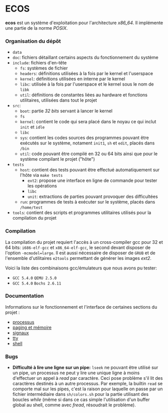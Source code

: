 # ECOS

__ecos__ est un système d'exploitation pour l'architecture *x86_64*.
Il implémente une partie de la norme *POSIX*.

### Organisation du dépôt

 - `data`
 - `doc`: fichiers détaillant certains aspects du fonctionnement
   du système
 - `include`: fichiers d'en-tête
   - `fs`: systèmes de fichier
   - `headers`: définitions utilisées à la fois par le kernel et l'userspace
   - `kernel`: définitions utilisées en interne par le kernel
   - `libc`: utilisée à la fois par l'userspace et le kernel sous le nom de
     `libk`
   - `util`: définitions de constantes liées au hardware et fonctions utilitaires,
     utilisées dans tout le projet
 - `src`:
   - `boot`: partie *32 bits* servant à lancer le kernel
   - `fs`
   - `kernel`: contient le code qui sera placé dans le noyau ce qui inclut
     `init` et `idle`
   - `libc`
   - `sys`: contient les codes sources des programmes pouvant être exécutés sur
     le système, notament `init1`, `sh` et `edit`, placés dans `/bin`
   - `util`: code pouvant être compilé en 32 ou 64 bits ainsi que pour le
     système compilant le projet ("hôte")
 - `tests`
   - `host`: contient des tests pouvant être effectué automatiquement sur
     l'hôte via `make tests`
	 - `ext2`: propose une interface en ligne de commande pour tester les
	   opérations
	 - `libc`
	 - `unit`: extractions de parties pouvant provoquer des difficultées
   - `run`: programmes de tests à exécuter sur le système, placés dans
     `/home/test`
 - `tools`: contient des scripts et programmes utilitaires utilisés pour la
   compilation du projet

### Compilation

La compilation du projet requiert l'accès à un cross-compiler gcc pour 32 et
64 bits: `i686-elf-gcc` et `x86_64-elf-gcc`, le second devant disposer de
l'option `-mcmodel=large`.
Il est aussi nécessaire de disposer de `GRUB` et de l'ensemble d'utilitaires
`e2tools` permettant de générer les images *ext2*.

Voici la liste des combinaisons gcc/émulateurs que nous avons pu tester:

 - `GCC 5.4.0` `QEMU 2.5.0`
 - `GCC 5.4.0` `Bochs 2.6.11`

### Documentation

Informations sur le fonctionnement et l'interface de certaines sections du 
projet :

 - [processus](./doc/proc.md])
 - [paging et mémoire](./doc/paging.md)
 - [signaux](./doc/signal.md)
 - [tty](./doc/tty.md)
 - [shell](./doc/sh.md)

### Bugs

 - __Difficulté à lire une ligne sur un pipe:__ `lseek` ne pouvant être
   utilisé sur un pipe, un processus ne peut y lire une unique ligne à moins
   d'effectuer un appel à *read* par caractère.
   Ceci pose problème s'il lit des caractères destinés à un autre processus.
   Par exemple, la builtin `read` se comporte mal sur les pipes,
   c'est la raison pour laquelle on passe par un fichier intermédiaire 
   dans `sh/colors.sh` pour la partie utilisant des boucles *while* 
   (même si dans ce cas simple l'utilisation d'un buffer global au shell,
   comme avec *fread*, résoudrait le problème).
